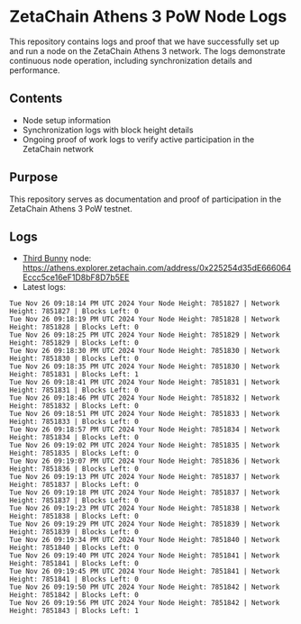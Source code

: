 # ZetaChain Athens 3 PoW Node Logs
This repository contains logs and proof that we have successfully set up and run a node on the ZetaChain Athens 3 network. The logs demonstrate continuous node operation, including synchronization details and performance.

## Contents
- Node setup information
- Synchronization logs with block height details
- Ongoing proof of work logs to verify active participation in the ZetaChain network

## Purpose
This repository serves as documentation and proof of participation in the ZetaChain Athens 3 PoW testnet.

## Logs

- [Third Bunny](https://thirdbunny.xyz/) node: https://athens.explorer.zetachain.com/address/0x225254d35dE666064Eccc5ce16eF1D8bF8D7b5EE
- Latest logs:
```
Tue Nov 26 09:18:14 PM UTC 2024 Your Node Height: 7851827 | Network Height: 7851827 | Blocks Left: 0
Tue Nov 26 09:18:19 PM UTC 2024 Your Node Height: 7851828 | Network Height: 7851828 | Blocks Left: 0
Tue Nov 26 09:18:25 PM UTC 2024 Your Node Height: 7851829 | Network Height: 7851829 | Blocks Left: 0
Tue Nov 26 09:18:30 PM UTC 2024 Your Node Height: 7851830 | Network Height: 7851830 | Blocks Left: 0
Tue Nov 26 09:18:35 PM UTC 2024 Your Node Height: 7851830 | Network Height: 7851831 | Blocks Left: 1
Tue Nov 26 09:18:41 PM UTC 2024 Your Node Height: 7851831 | Network Height: 7851831 | Blocks Left: 0
Tue Nov 26 09:18:46 PM UTC 2024 Your Node Height: 7851832 | Network Height: 7851832 | Blocks Left: 0
Tue Nov 26 09:18:51 PM UTC 2024 Your Node Height: 7851833 | Network Height: 7851833 | Blocks Left: 0
Tue Nov 26 09:18:57 PM UTC 2024 Your Node Height: 7851834 | Network Height: 7851834 | Blocks Left: 0
Tue Nov 26 09:19:02 PM UTC 2024 Your Node Height: 7851835 | Network Height: 7851835 | Blocks Left: 0
Tue Nov 26 09:19:07 PM UTC 2024 Your Node Height: 7851836 | Network Height: 7851836 | Blocks Left: 0
Tue Nov 26 09:19:13 PM UTC 2024 Your Node Height: 7851837 | Network Height: 7851837 | Blocks Left: 0
Tue Nov 26 09:19:18 PM UTC 2024 Your Node Height: 7851837 | Network Height: 7851837 | Blocks Left: 0
Tue Nov 26 09:19:23 PM UTC 2024 Your Node Height: 7851838 | Network Height: 7851838 | Blocks Left: 0
Tue Nov 26 09:19:29 PM UTC 2024 Your Node Height: 7851839 | Network Height: 7851839 | Blocks Left: 0
Tue Nov 26 09:19:34 PM UTC 2024 Your Node Height: 7851840 | Network Height: 7851840 | Blocks Left: 0
Tue Nov 26 09:19:40 PM UTC 2024 Your Node Height: 7851841 | Network Height: 7851841 | Blocks Left: 0
Tue Nov 26 09:19:45 PM UTC 2024 Your Node Height: 7851841 | Network Height: 7851841 | Blocks Left: 0
Tue Nov 26 09:19:50 PM UTC 2024 Your Node Height: 7851842 | Network Height: 7851842 | Blocks Left: 0
Tue Nov 26 09:19:56 PM UTC 2024 Your Node Height: 7851842 | Network Height: 7851843 | Blocks Left: 1
```
